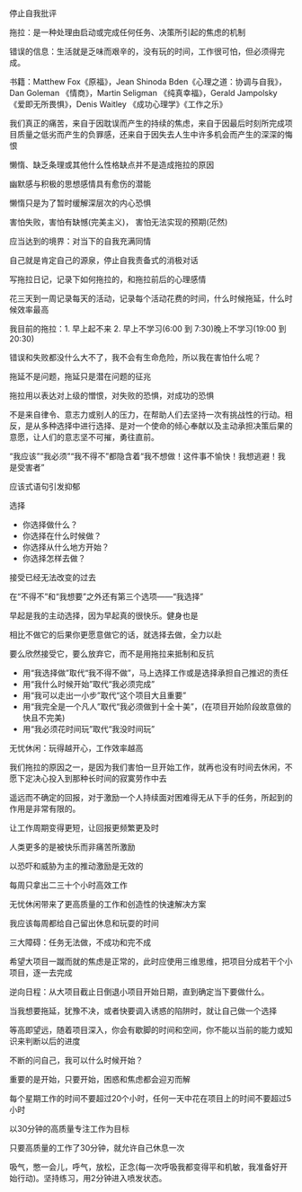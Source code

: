 停止自我批评

拖拉：是一种处理由启动或完成任何任务、决策所引起的焦虑的机制

错误的信息：生活就是乏味而艰辛的，没有玩的时间，工作很可怕，但必须得完成。

书籍：Matthew Fox《原福》，Jean Shinoda Bden《心理之道：协调与自我》，Dan Goleman 《情商》，Martin Seligman 《纯真幸福》，Gerald Jampolsky 《爱即无所畏惧》，Denis Waitley 《成功心理学》《工作之乐》

我们真正的痛苦，来自于因耽误而产生的持续的焦虑，来自于因最后时刻所完成项目质量之低劣而产生的负罪感，还来自于因失去人生中许多机会而产生的深深的悔恨

懒惰、缺乏条理或其他什么性格缺点并不是造成拖拉的原因

幽默感与积极的思想感情具有愈伤的潜能

懒惰只是为了暂时缓解深层次的内心恐惧

害怕失败，害怕有缺憾(完美主义)， 害怕无法实现的预期(茫然)

应当达到的境界：对当下的自我充满同情

自己就是肯定自己的源泉，停止自我责备式的消极对话

写拖拉日记，记录下如何拖拉的，和拖拉前后的心理感情

花三天到一周记录每天的活动，记录每个活动花费的时间，什么时候拖延，什么时候效率最高

我目前的拖拉：1. 早上起不来 2. 早上不学习(6:00 到 7:30)晚上不学习(19:00 到 20:30)

错误和失败都没什么大不了，我不会有生命危险，所以我在害怕什么呢？

拖延不是问题，拖延只是潜在问题的征兆

拖拉用以表达对上级的憎恨，对失败的恐惧，对成功的恐惧

不是来自律令、意志力或别人的压力，在帮助人们去坚持一次有挑战性的行动。相反，是从多种选择中进行选择、是对一个使命的倾心奉献以及主动承担决策后果的意愿，让人们的意志坚不可摧，勇往直前。

“我应该”“我必须”“我不得不”都隐含着“我不想做！这件事不愉快！我想逃避！我是受害者”

应该式语句引发抑郁

选择

- 你选择做什么？
- 你选择在什么时候做？
- 你选择从什么地方开始？
- 你选择怎样去做？

接受已经无法改变的过去

在“不得不”和“我想要”之外还有第三个选项——“我选择”

早起是我的主动选择，因为早起真的很快乐。健身也是

相比不做它的后果你更愿意做它的话，就选择去做，全力以赴

要么欣然接受它，要么放弃它，而不是用拖拉来抵制和反抗

- 用“我选择做”取代“我不得不做”，马上选择工作或是选择承担自己推迟的责任
- 用“我什么时候开始”取代“我必须完成”
- 用“我可以走出一小步”取代“这个项目大且重要”
- 用“我完全是一个凡人”取代“我必须做到十全十美”，(在项目开始阶段故意做的快且不完美)
- 用“我必须花时间玩”取代“我没时间玩”

无忧休闲：玩得越开心，工作效率越高

我们拖拉的原因之一，是因为我们害怕一旦开始工作，就再也没有时间去休闲，不愿下定决心投入到那种长时间的寂寞劳作中去

遥远而不确定的回报，对于激励一个人持续面对困难得无从下手的任务，所起到的作用是非常有限的。

让工作周期变得更短，让回报更频繁更及时

人类更多的是被快乐而非痛苦所激励

以恐吓和威胁为主的推动激励是无效的

每周只拿出二三十个小时高效工作

无忧休闲带来了更高质量的工作和创造性的快速解决方案

我应该每周都给自己留出休息和玩耍的时间

三大障碍：任务无法做，不成功和完不成

希望大项目一蹴而就的焦虑是正常的，此时应使用三维思维，把项目分成若干个小项目，逐一去完成

逆向日程：从大项目截止日倒退小项目开始日期，直到确定当下要做什么。

当我想要拖延，犹豫不决，或者快要调入诱惑的陷阱时，就让自己做一个选择

等高即望远，随着项目深入，你会有歇脚的时间和空间，你不能以当前的能力或知识来判断以后的进度

不断的问自己，我可以什么时候开始？

重要的是开始，只要开始，困惑和焦虑都会迎刃而解

每个星期工作的时间不要超过20个小时，任何一天中花在项目上的时间不要超过5小时

以30分钟的高质量专注工作为目标

只要高质量的工作了30分钟，就允许自己休息一次

吸气，憋一会儿，呼气，放松，正念(每一次呼吸我都变得平和机敏，我准备好开始行动)。坚持练习，用2分钟进入喷发状态。



